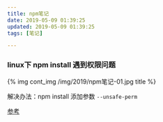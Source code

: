 ```yaml
---
title: npm笔记
date: 2019-05-09 01:39:25 
updated: 2019-05-09 01:39:25 
tags: [笔记]

---
```



<!--more-->



### linux下 npm install 遇到权限问题



{% img cont_img /img/2019/npm笔记-01.jpg title %}

解决办法：npm install 添加参数 `--unsafe-perm`

[参考](https://www.cnblogs.com/ganiks/p/stack-error-eacces-denied-node-gyp.html)







